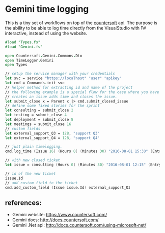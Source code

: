 # Gemini time logging

This is a tiny set of workflows on top of the [countersoft](https://github.com/countersoft) api.
The purpose is the ability to be able to log time directly from the VisualStudio with F# interactive, instead of using the website.


```fsharp
#load "Types.fs"
#load "Gemini.fs"

open Countersoft.Gemini.Commons.Dto
open TimeLogger.Gemini
open Types

// setup the service manager with your credentials
let svc = service "https://localhost" "user" "apikey"
let cmd = Commands.init svc
// helper method for extracting id and name of the project
// the following example is a special flow for the case where you have a story and you add new tasks to it.
// creates an issue adds time and closes the issue.
let submit_close x = Parent x |> cmd.submit_closed_issue
// define some fixed stories for the sprint
let consulting = submit_close 2
let testing = submit_close 4
let deployment = submit_close 8
let meetings = submit_close 16
// custom fields 
let external_support_Q3 = 128, "support Q3"
let external_support_Q4 = 128, "support Q4"

// just plain timelogging.
cmd.log_time (Issue 16) (Hours 0) (Minutes 30) "2016-08-01 15:30" (Entry "Meeting with PM and customer")

// with new closed ticket
let issue = consulting (Hours 0) (Minutes 30) "2016-08-01 12:15" (Entry """Investingations some issues in database """)

// id of the new ticket
issue.Id
// add custom field to the ticket
cmd.add_custom_field (Issue issue.Id) external_support_Q3
```



## references: 
- Gemini website: https://www.countersoft.com/
- Gemini docs: http://docs.countersoft.com/
- Gemini .Net api: http://docs.countersoft.com/using-microsoft-net/

